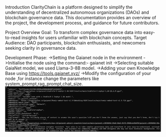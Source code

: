 Introduction
ClarityChain is a platform designed to simplify the understanding of decentralized autonomous organizations (DAOs) and blockchain governance data. This documentation provides an overview of the project, the development process, and guidance for future contributors.

Project Overview
Goal: To transform complex governance data into easy-to-read insights for users unfamiliar with blockchain concepts.
Target Audience: DAO participants, blockchain enthusiasts, and newcomers seeking clarity in governance data.

Development Phase:
    ->Setting the Gaianet node in the environment
    ->Initialise the node using the command:-  gaianet init
    ->Selecting suitable GaiaNet model, we used Llama-3-8B model.
    ->Adding your own Knowledge Base using https://tools.gaianet.xyz/
    ->Modify the configuration of your node ,for instance change the parameters like system_prompt,rag_prompt,chat_size.
    ![JSON configuration](https://github.com/human-in-tech/gaianet-clarity-chain/blob/main/config.jpg?raw=true)


